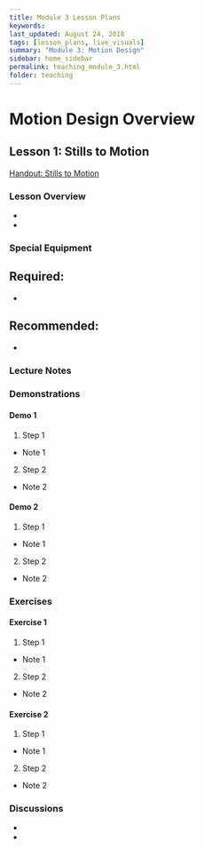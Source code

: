 ```yaml
---
title: Module 3 Lesson Plans
keywords: 
last_updated: August 24, 2018
tags: [lesson_plans, live_visuals]
summary: "Module 3: Motion Design"
sidebar: home_sidebar
permalink: teaching_module_3.html
folder: teaching
---
```


# Motion Design Overview

## Lesson 1: Stills to Motion

[Handout: Stills to Motion](/handout_module_3.html)

### Lesson Overview

* 
* 

### Special Equipment

Required:
- 
- 

Recommended:
- 
- 

### Lecture Notes

### Demonstrations

#### Demo 1
1. Step 1
- Note 1
2. Step 2
- Note 2

#### Demo 2
1. Step 1
- Note 1
2. Step 2
- Note 2

### Exercises

#### Exercise 1
1. Step 1
- Note 1
2. Step 2
- Note 2

#### Exercise 2
1. Step 1
- Note 1
2. Step 2
- Note 2

### Discussions

* 
* 